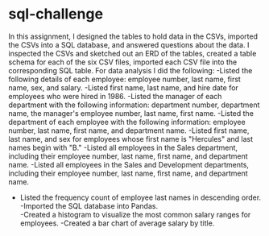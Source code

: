 # sql-challenge
In this assignment, I designed the tables to hold data in the CSVs, imported the CSVs into a SQL database, and answered questions about the data. 
I inspected the CSVs and sketched out an ERD of the tables, created a table schema for each of the six CSV files, imported  each CSV file into the corresponding SQL table. 
 For data analysis I did  the following:
-Listed the following details of each employee: employee number, last name, first name, sex, and salary.
-Listed first name, last name, and hire date for employees who were hired in 1986.
-Listed the manager of each department with the following information: department number, department name, the manager's employee number, last name, first name.
-Listed the department of each employee with the following information: employee number, last name, first name, and department name.
-Listed first name, last name, and sex for employees whose first name is "Hercules" and last names begin with "B."
-Listed all employees in the Sales department, including their employee number, last name, first name, and department name.
-Listed all employees in the Sales and Development departments, including their employee number, last name, first name, and department name.
- Listed the frequency count of employee last names in descending order.
-Imported the SQL database into Pandas.  
-Created a histogram to visualize the most common salary ranges for employees.
-Created a bar chart of average salary by title.
